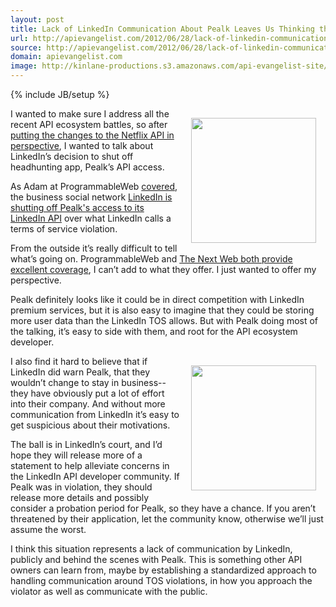 ```yaml
---
layout: post
title: Lack of LinkedIn Communication About Pealk Leaves Us Thinking the Worst
url: http://apievangelist.com/2012/06/28/lack-of-linkedin-communication-about-pealk-leaves-us-thinking-the-worst/
source: http://apievangelist.com/2012/06/28/lack-of-linkedin-communication-about-pealk-leaves-us-thinking-the-worst/
domain: apievangelist.com
image: http://kinlane-productions.s3.amazonaws.com/api-evangelist-site/blog/linkedin-logo.png
---
```

{% include JB/setup %}<p><p><img style="padding: 15px;" src="http://kinlane-productions.s3.amazonaws.com/linkedin/linkedin-logo.png" alt="" width="200" align="right" /></p>
<p>I wanted to make sure I address all the recent API ecosystem battles, so after <a title="putting the changes to the Netflix API in perspective" href="http://apivoice.com/2012/06/28/putting-the-changes-to-the-netflix-public-api-in-perspective/">putting the changes to the Netflix API in perspective</a>, I wanted to talk about LinkedIn&rsquo;s decision to shut off headhunting app, Pealk&rsquo;s API access.</p>
<p>As Adam at ProgrammableWeb <a href="http://blog.programmableweb.com/2012/06/21/linkedin-shuts-down-headhunting-app-how-open-is-open/">covered</a>, the business social network <a title="LinkedIn is shutting off Pealk's access to its LinkedIn API" href="http://blog.programmableweb.com/2012/06/21/linkedin-shuts-down-headhunting-app-how-open-is-open/">LinkedIn is shutting off Pealk's access to its LinkedIn API</a>&nbsp;over what LinkedIn calls a terms of service violation.</p>
<p>From the outside it&rsquo;s really difficult to tell what&rsquo;s going on.  ProgrammableWeb and <a href="http://thenextweb.com/socialmedia/2012/06/22/a-new-security-focus-linkedin-moves-to-protect-members-data-as-it-kills-off-headhunting-app-pealk/">The Next Web both provide excellent coverage</a>, I can&rsquo;t add to what they offer.   I just wanted to offer my perspective.</p>
<p>Pealk definitely looks like it could be in direct competition with LinkedIn premium services, but it is also easy to imagine that they could be storing more user data than the LinkedIn TOS allows.  But with Pealk doing most of the talking, it&rsquo;s easy to side with them, and root for the API ecosystem developer.</p>
<p><a title="Pealk" href="http://www.pealk.com/"><img style="padding: 15px;" src="http://kinlane-productions.s3.amazonaws.com/Pealk-Logo.jpg" alt="" width="200" align="right" /></a></p>
<p>I also find it hard to believe that if LinkedIn did warn Pealk, that they wouldn&rsquo;t change to stay in business--they have obviously put a lot of effort into their company.  And without more communication from LinkedIn it&rsquo;s easy to get suspicious about their motivations.</p>
<p>The ball is in LinkedIn&rsquo;s court, and I&rsquo;d hope they will release more of a statement to help alleviate concerns in the LinkedIn API developer community. If Pealk was in violation, they should release more details and possibly consider a probation period for Pealk, so they have a chance.  If you aren&rsquo;t threatened by their application, let the community know, otherwise we&rsquo;ll just assume the worst.</p>
<p>I think this situation represents a lack of communication by LinkedIn, publicly and behind the scenes with Pealk.  This is something other API owners can learn from, maybe by establishing a standardized approach to handling communication around TOS violations, in how you approach the violator as well as communicate with the public.</p></p>
